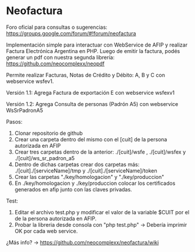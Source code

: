 # Neofactura

Foro oficial para consultas o sugerencias: https://groups.google.com/forum/#!forum/neofactura

Implementación simple para interactuar con WebService de AFIP y realizar Factura Electrónica Argentina en PHP.
Luego de emitir la factura, podés generar un pdf con nuestra segunda librería: https://github.com/neocomplexx/neopdf

Permite realizar Facturas, Notas de Crédito y Débito: A, B y C con webservice wsfev1.

Versión 1.1: Agrega Factura de exportación E con webservice wsfexv1

Versión 1.2: Agrega Consulta de personas (Padrón A5) con webservice WsSrPadronA5

Pasos:

1. Clonar repositorio de github
2. Crear una carpeta dentro del mismo con el [cuit] de la persona autorizada en AFIP 
3. Crear tres carpetas dentro de la anterior: ./[cuit]/wsfe , ./[cuit]/wsfex y ./[cuit]/ws_sr_padron_a5
4. Dentro de dichas carpetas crear dos carpetas más: ./[cuit]./[serviceName]/tmp y ./[cuit]./[serviceName]/token
5. Crear las carpetas "./key/homologacion" y "./key/produccion"
6. En ./key/homologacion y ./key/produccion colocar los certificados generados en afip junto con las claves privadas.

Test:

1. Editar el archivo test.php y modificar el valor de la variable $CUIT por el de la persona autorizada en AFIP.
2. Probar la libreria desde consola con "php test.php" -> Debería imprimir OK por cada web service.

¿Más info? -> https://github.com/neocomplexx/neofactura/wiki
